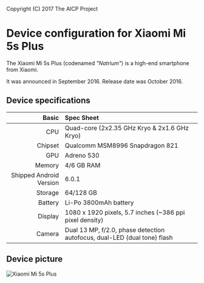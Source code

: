 Copyright (C) 2017 The AICP Project

Device configuration for Xiaomi Mi 5s Plus
=========================================

The Xiaomi Mi 5s Plus (codenamed _"Natrium"_) is a high-end smartphone from Xiaomi.

It was announced in September 2016. Release date was October 2016.

## Device specifications

Basic   | Spec Sheet
-------:|:-------------------------
CPU     | Quad-core (2x2.35 GHz Kryo & 2x1.6 GHz Kryo)
Chipset | Qualcomm MSM8996 Snapdragon 821
GPU     | Adreno 530
Memory  | 4/6 GB RAM
Shipped Android Version | 6.0.1
Storage | 64/128 GB
Battery | Li-Po 3800mAh battery
Display | 1080 x 1920 pixels, 5.7 inches (~386 ppi pixel density)
Camera  | Dual 13 MP, f/2.0, phase detection autofocus, dual-LED (dual tone) flash

## Device picture

![Xiaomi Mi 5s Plus](http://xiaomi-mi.com/uploads/CatalogueImage/xiaomi-mi-5s-plus-gray_14498_1475063604.jpg "Xiaomi Mi 5s Plus in dark gray")
